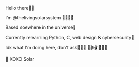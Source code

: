 Hello there👋🏻

I’m @thelivingsolarsystem 💫👩🏼‍💻

Based soewhere in the universe📍

Currently relearning Python, C, web design & cybersecurity🤫

Idk what I'm doing here, don't ask🤷🏼‍♀️
💖🎬🩰📸🎀🏁

💋 XOXO Solar

<!---
thelivingsolarsystem/thelivingsolarsystem is a ✨ special ✨ repository because its `README.md` (this file) appears on your GitHub profile.
You can click the Preview link to take a look at your changes.
--->
